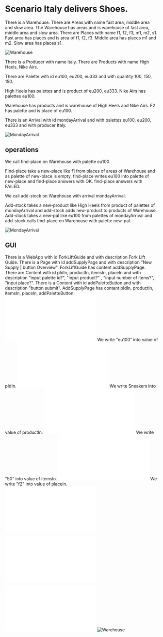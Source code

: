 # Scenario Italy delivers Shoes.

  There is a Warehouse.
  There are Areas with name fast area, middle area and slow area.
  The Warehouse has areas and is warehouse of fast area, middle area 
  and slow area.
  There are Places with name f1, f2, f3, m1, m2, s1.
  Fast area has places and is area of f1, f2, f3.
  Middle area has places m1 and m2.
  Slow area has places s1.
  
![Warehouse](wareHouseAndPlaces.svg)

There is a Producer with name Italy. 
There are Products with name High Heels, Nike Airs.  

There are Palette with id eu100, eu200, eu333
and with quantity 100, 150, 150.

High Heels has palettes and is product of eu200, eu333.
Nike Airs has palettes eu100.

Warehouse has products and is warehouse of High Heels and Nike Airs.
F2 has palette and is place of eu100.

There is an Arrival with id mondayArrival and with palettes
eu100, eu200, eu333 and with producer Italy. 

![MondayArrival](Arrival.svg)

## operations

We call find-place on Warehouse with palette eu100. 

Find-place take a new-place like f1 from places of areas of Warehouse
and as palette of new-place is empty, 
find-place writes eu100 into palette of new-place 
and find-place answers with OK.
find-place answers with FAILED.

We call add-stock on Warehouse with arrival mondayArrival.

Add-stock takes a new-product like High Heels from product of palettes of mondayArrival 
and add-stock adds new-product to products of Warehouse. 
Add-stock takes a new-pal like eu100 from palettes of mondayArrival
and add-stock calls find-place on Warehouse with palette new-pal.


![MondayArrival](ArrivalStored.svg)



## GUI
  There is a WebApp with id ForkLiftGuide 
  and with description Fork Lift Guide.
  There is a Page with id addSupplyPage 
  and with description "New Supply | button Overview".
  ForkLiftGuide has content addSupplyPage.
  There are Content with id pIdIn, productIn, itemsIn, placeIn 
  and with description "input palette id?", "input product?"
  , "input number of items?", "input place?".
  There is a Content with id addPaletteButton and with description "button submit".
  AddSupplyPage has content pIdIn, productIn, itemsIn, placeIn, addPaletteButton.
  ![ForkLiftGuide](step03.html)
  We write "eu100" into value of pIdIn.
  ![ForkLiftGuide](step04.html)
  We write Sneakers into value of productIn. 
  ![ForkLiftGuide](step05.html)
  We write "50" into value of itemsIn. 
  ![ForkLiftGuide](step06.html)
  We write "f2" into value of placeIn. 
  ![ForkLiftGuide](step07.html)
  
  
![ForkLiftGuide](step03-07.mockup.html)

![Warehouse](Tables.tables.html)
![Warehouse](Overview.yaml)
